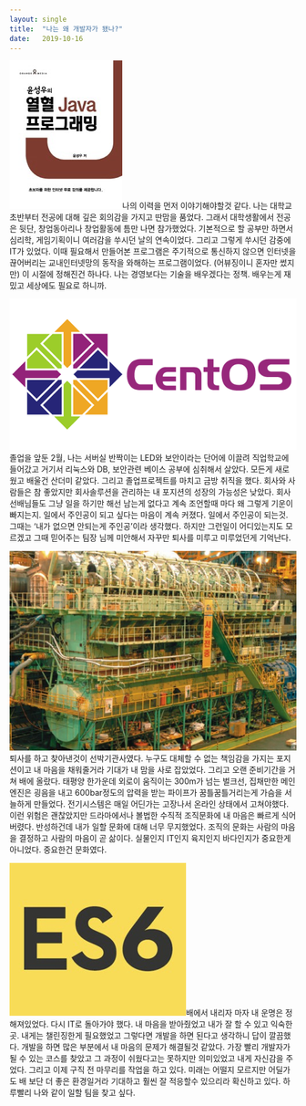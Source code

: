 ```yaml
---
layout:	single
title:	"나는 왜 개발자가 됐나?"
date:	2019-10-16
---
```


  ![](/img/1*Fw5Yi-rX-k9-oGgjaTlvdA.jpeg)나의 이력을 먼저 이야기해야할것 같다. 나는 대학교 초반부터 전공에 대해 깊은 회의감을 가지고 딴맘을 품었다. 그래서 대학생활에서 전공은 뒷단, 창업동아리나 창업활동에 틈만 나면 참가했었다. 기본적으로 할 공부만 하면서 심리학, 게임기획이니 여러감을 쑤시던 날의 연속이었다. 그리고 그렇게 쑤시던 감중에 IT가 있었다. 이때 필요해서 만들어본 프로그램은 주기적으로 통신하지 않으면 인터넷을 끊어버리는 교내인터넷망의 동작을 와해하는 프로그램이었다. (어뷰징이니 혼자만 썼지만) 이 시절에 정해진건 하나다. 나는 경영보다는 기술을 배우겠다는 정책. 배우는게 재밌고 세상에도 필요로 하니까.

![](/img/1*HJgFXuIs94Ziap8Pfnay3w.png)졸업을 앞둔 2월, 나는 서버실 반짝이는 LED와 보안이라는 단어에 이끌려 직업학교에 들어갔고 거기서 리눅스와 DB, 보안관련 베이스 공부에 심취해서 살았다. 모든게 새로웠고 배울건 산더미 같았다. 그리고 졸업프로젝트를 마치고 금방 취직을 했다. 회사와 사람들은 참 좋았지만 회사솔루션을 관리하는 내 포지션의 성장의 가능성은 낮았다. 회사선배님들도 그냥 일을 하기만 해선 남는게 없다고 계속 조언할때 마다 왜 그렇게 기운이 빠지는지. 일에서 주인공이 되고 싶다는 마음이 계속 커졌다. 일에서 주인공이 되는것. 그때는 ‘내가 없으면 안되는게 주인공’이라 생각했다. 하지만 그런일이 어디있는지도 모르겠고 그때 믿어주는 팀장 님께 미안해서 자꾸만 퇴사를 미루고 미루었던게 기억난다.

![](/img/1*FpgKfAJOnmI8lB9wtz-rIA.jpeg)퇴사를 하고 찾아낸것이 선박기관사였다. 누구도 대체할 수 없는 책임감을 가지는 포지션이고 내 마음을 채워줄거라 기대가 내 맘을 사로 잡았었다. 그리고 오랜 준비기간을 거쳐 배에 올랐다. 태평양 한가운데 외로이 움직이는 300m가 넘는 벌크선, 집채만한 메인엔진은 굉음을 내고 600bar정도의 압력을 받는 파이프가 꿈틀꿈틀거리는게 가슴을 서늘하게 만들었다. 전기시스템은 매일 어딘가는 고장나서 온라인 상태에서 고쳐야했다. 이런 위험은 괜찮았지만 드라마에서나 볼법한 수직적 조직문화에 내 마음은 빠르게 식어버렸다. 반성하건데 내가 일할 문화에 대해 너무 무지했었다. 조직의 문화는 사람의 마음을 결정하고 사람의 마음이 곧 삶이다. 실물인지 IT인지 육지인지 바다인지가 중요한게 아니었다. 중요한건 문화였다.

![](/img/1*gQovZ44cGJOfZU3FRMLZoA.jpeg)배에서 내리자 마자 내 운명은 정해져있었다. 다시 IT로 돌아가야 했다. 내 마음을 받아줬었고 내가 잘 할 수 있고 익숙한곳. 내게는 챌린징한게 필요했었고 그렇다면 개발을 하면 된다고 생각하니 답이 깔끔했다. 개발을 하면 많은 부분에서 내 마음의 문제가 해결될것 같았다. 가장 빨리 개발자가 될 수 있는 코스를 찾았고 그 과정이 쉬웠다고는 못하지만 의미있었고 내게 자신감을 주었다. 그리고 이제 구직 전 마무리를 작업을 하고 있다. 미래는 어떨지 모르지만 어딜가도 배 보단 더 좋은 환경일거라 기대하고 훨씬 잘 적응할수 있으리라 확신하고 있다. 하루빨리 나와 같이 일할 팀을 찾고 싶다.

  